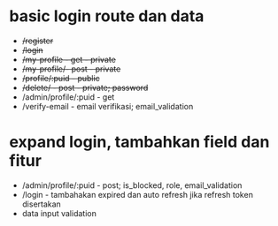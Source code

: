 # basic login route dan data
* ~~/register~~
* ~~/login~~
* ~~/my-profile - get - private~~
* ~~/my-profile/- post - private~~
* ~~/profile/:puid - public~~
* ~~/delete/ - post - private; password~~
* /admin/profile/:puid - get
* /verify-email - email verifikasi; email_validation

# expand login, tambahkan field dan fitur
* /admin/profile/:puid - post; is_blocked, role, email_validation
* /login - tambahakan expired dan auto refresh jika refresh token disertakan
* data input validation
